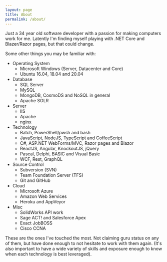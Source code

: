 ```yaml
---
layout: page
title: About
permalink: /about/
---
```


Just a 34 year old software developer with a passion for making computers work for me. Latently I'm finding myself playing with .NET Core and Blazer/Razor pages, but that could change.

Some other things you may be familiar with:

* Operating System
    * Microsoft Windows (Server, Datacenter and Core)
    * Ubuntu 16.04, 18.04 and 20.04
* Database
    * SQL Server
    * MySQL
    * MongoDB, CosmoDS and NoSQL in general
    * Apache SOLR
* Server
    * IIS
    * Apache
    * nginx
* Technology
    * Batch, PowerShell/pwsh and bash
    * JavaScript, NodeJS, TypeScript and CoffeeScript
    * C#, ASP.NET WebForms/MVC, Razor pages and Blazor
    * ReactJS, Angular, KnockoutJS, jQuery
    * Pascal, Delphi, BASIC and Visual Basic
    * WCF, Rest, GraphQL
* Source Control
    * Subversion (SVN)
    * Team Foundation Server (TFS)
    * Git and GitHub
* Cloud
    * Microsoft Azure
    * Amazon Web Services
    * Heroku and AppVeyor
* Misc
    * SolidWorks API work
    * Sage ACT! and Salesforce Apex
    * Exact JobBOSS
    * Cisco CCNA

These are the ones I've touched the most. Not claiming guru status on any of them, but have done enough to not hesitate to work with them again. (It's also important to have a wide variety of skills and exposure enough to know when each technology is best leveraged).